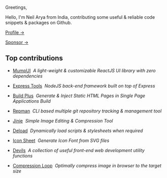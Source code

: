 <!-- $$intro-start$$ -->

Greetings,

Hello, I'm Neil Arya from India, contributing some useful & reliable code snippets & packages on Github.

<!-- $$intro-end$$ -->

<!-- $$links-start$$ -->

[Profile →](https://neilveil.github.io)

[Sponsor →](https://github.com/sponsors/neilveil)

<!-- $$links-end$$ -->

## Top contributions

<!-- $$repositories-start$$ -->

- [MumpUI](https://neilveil.github.io/mumpui)&nbsp;&nbsp;*A light-weight & customizable ReactJS UI library with zero dependencies*

- [Express Tools](https://github.com/neilveil/express-tools)&nbsp;&nbsp;*NodeJS back-end framework built on top of Express*

- [Build Plus](https://github.com/neilveil/build-plus)&nbsp;&nbsp;*Generate & Inject Static HTML Pages in Single Page Applications Build*

- [Repman](https://github.com/neilveil/repman)&nbsp;&nbsp;*CLI based multiple git repository tracking & management tool*

- [Jinie](https://neilveil.github.io/jinie)&nbsp;&nbsp;*Simple Image Editing & Compression Tool*

- [Deload](https://github.com/neilveil/deload)&nbsp;&nbsp;*Dynamically load scripts & stylesheets when required*

- [Icon Sheet](https://neilveil.github.io/icon-sheet)&nbsp;&nbsp;*Generate Icon Font from SVG files*

- [Devils](https://github.com/neilveil/devils)&nbsp;&nbsp;*A collection of useful front-end web development utility functions*

- [Compression Loop](https://github.com/neilveil/compression-loop)&nbsp;&nbsp;*Optimally compress image in browser to the target size*

<!-- $$repositories-end$$ -->

